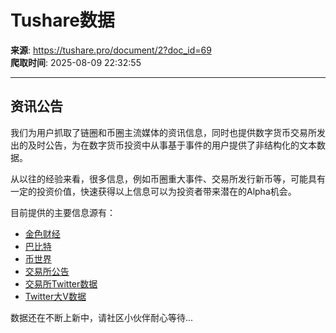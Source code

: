 # Tushare数据

**来源**: https://tushare.pro/document/2?doc_id=69  
**爬取时间**: 2025-08-09 22:32:55

---

## 资讯公告

我们为用户抓取了链圈和币圈主流媒体的资讯信息，同时也提供数字货币交易所发出的及时公告，为在数字货币投资中从事基于事件的用户提供了非结构化的文本数据。

从以往的经验来看，很多信息，例如币圈重大事件、交易所发行新币等，可能具有一定的投资价值，快速获得以上信息可以为投资者带来潜在的Alpha机会。

目前提供的主要信息源有：

* [金色财经](https://tushare.pro/document/41?doc_id=70)
* [巴比特](https://tushare.pro/document/41?doc_id=71)
* [币世界](https://tushare.pro/document/41?doc_id=73)
* [交易所公告](https://tushare.pro/document/41?doc_id=74)
* [交易所Twitter数据](https://tushare.pro/document/41?doc_id=92)
* [Twitter大V数据](https://tushare.pro/document/41?doc_id=105)

数据还在不断上新中，请社区小伙伴耐心等待...
